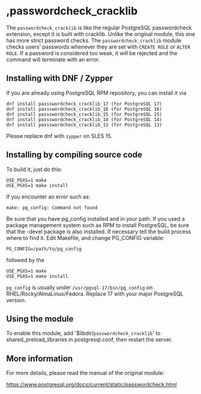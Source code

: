 ,passwordcheck_cracklib
======================

The `passwordcheck_cracklib` is like the regular PostgreSQL passwordcheck 
extension, except it is built with cracklib. Unlike the original 
module, this one has more strict password checks. The 
`passwordcheck_cracklib` module checks users' passwords whenever they are 
set with `CREATE ROLE` or `ALTER ROLE`. If a password is considered too 
weak, it will be rejected and the command will terminate with an error. 


Installing with DNF / Zypper
------------------------------

If you are already using PostgreSQL RPM repository, you can install it 
via

```
dnf install passswordcheck_cracklib_17 (for PostgreSQL 17)
dnf install passswordcheck_cracklib_16 (for PostgreSQL 16)
dnf install passswordcheck_cracklib_15 (for PostgreSQL 15)
dnf install passswordcheck_cracklib_14 (for PostgreSQL 14)
dnf install passswordcheck_cracklib_13 (for PostgreSQL 13)

```
Please replace dnf with `zypper` on SLES 15.


Installing by compiling source code
-----------------------------------

To build it, just do this:

```
USE_PGXS=1 make
USE_PGXS=1 make install
```

If you encounter an error such as:

```
make: pg_config: Command not found
```

Be sure that you have pg_config installed and in your path. If you used 
a package management system such as RPM to install PostgreSQL, be sure 
that the -devel package is also installed. If necessary tell the build 
process where to find it. Edit Makefile, and change PG_CONFIG variable:

```
PG_CONFIG=/path/to/pg_config
```

followed by the

```
USE_PGXS=1 make
USE_PGXS=1 make install
```

`pg_config` is usually under `/usr/pgsql-17/bin/pg_config` on 
RHEL/Rocky/AlmaLinux/Fedora. Replace 17 with your major PostgreSQL version.

Using the module
----------------

To enable this module, add '$libdir/`passwordcheck_cracklib`' to 
shared_preload_libraries in postgresql.conf, then restart the server.

More information
----------------

For more details, please read the manual of the original module:

https://www.postgresql.org/docs/current/static/passwordcheck.html
